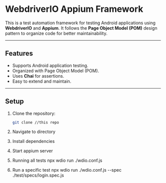 # WebdriverIO Appium Framework

This is a test automation framework for testing Android applications using **WebdriverIO** and **Appium**. It follows the **Page Object Model (POM)** design pattern to organize code for better maintainability.

---

## Features

- Supports Android application testing.
- Organized with Page Object Model (POM).
- Uses **Chai** for assertions.
- Easy to extend and maintain.

---

## Setup

1. Clone the repository:
   ```bash
   git clone //this repo

2. Navigate to directory 
3. Install dependencies
4. Start appium server

5. Running all tests
    npx wdio run ./wdio.conf.js
6. Run a specific test
    npx wdio run ./wdio.conf.js --spec ./test/specs/login.spec.js